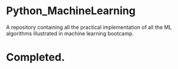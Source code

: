 # Python_MachineLearning
A repository containing all the practical implementation of all the ML algorithms illustrated in machine learning bootcamp.

# Completed.
